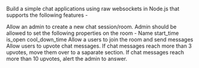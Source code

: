 Build a simple chat applications using raw websockets in Node.js that supports the following features -

Allow an admin to create a new chat session/room. Admin should be allowed to set the following properties on the room -
Name
start_time
is_open
cool_down_time
Allow a users to join the room and send messages
Allow users to upvote chat messages.
If chat messages reach more than 3 upvotes, move them over to a saparate section.
If chat messages reach more than 10 upvotes, alert the admin to answer.
